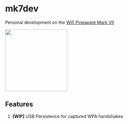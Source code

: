# mk7dev
Personal development on the [Wifi Pineapple Mark VII](https://shop.hak5.org/products/wifi-pineapple)

<img src="https://cdn.shopify.com/s/files/1/0068/2142/products/wp-mk7_81d03a53-bf1a-426f-9425-a34c8b3d9c85_2000x.jpg" height="200" width="200">


## Features
1. <b>[WIP]</b> USB Persistence for captured WPA handshakes
 
